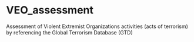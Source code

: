 # VEO_assessment
Assessment of Violent Extremist Organizations activities (acts of terrorism) by referencing the Global Terrorism Database (GTD)
